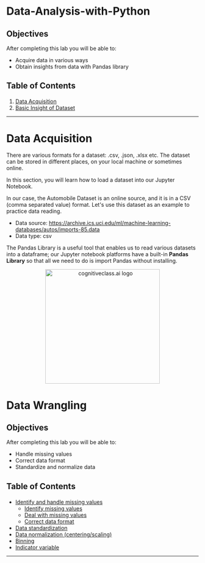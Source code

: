 # Data-Analysis-with-Python
## Objectives

After completing this lab you will be able to:

*   Acquire data in various ways
*   Obtain insights from data with Pandas library
<h2>Table of Contents</h2>

<div class="alert alert-block alert-info" style="margin-top: 20px">
<ol>
    <li><a href="https://#data_acquisition">Data Acquisition</a>
    <li><a href="https://#basic_insight">Basic Insight of Dataset</a></li>
</ol>

</div>
<hr>
<h1 id="data_acquisition">Data Acquisition</h1>
<p>
There are various formats for a dataset: .csv, .json, .xlsx  etc. The dataset can be stored in different places, on your local machine or sometimes online.<br>

In this section, you will learn how to load a dataset into our Jupyter Notebook.<br>

In our case, the Automobile Dataset is an online source, and it is in a CSV (comma separated value) format. Let's use this dataset as an example to practice data reading.

<ul>
    <li>Data source: <a href="https://archive.ics.uci.edu/ml/machine-learning-databases/autos/imports-85.data?utm_medium=Exinfluencer&utm_source=Exinfluencer&utm_content=000026UJ&utm_term=10006555&utm_id=NA-SkillsNetwork-Channel-SkillsNetworkCoursesIBMDeveloperSkillsNetworkDA0101ENSkillsNetwork20235326-2021-01-01" target="_blank">https://archive.ics.uci.edu/ml/machine-learning-databases/autos/imports-85.data</a></li>
    <li>Data type: csv</li>
</ul>
The Pandas Library is a useful tool that enables us to read various datasets into a dataframe; our Jupyter notebook platforms have a built-in <b>Pandas Library</b> so that all we need to do is import Pandas without installing.
</p>

<center>
    <img src="https://cf-courses-data.s3.us.cloud-object-storage.appdomain.cloud/IBMDeveloperSkillsNetwork-DA0101EN-SkillsNetwork/labs/Module%202/images/IDSNlogo.png" width="300" alt="cognitiveclass.ai logo"  />
</center>

# Data Wrangling

## Objectives

After completing this lab you will be able to:

*   Handle missing values
*   Correct data format
*   Standardize and normalize data
<h2>Table of Contents</h2>

<div class="alert alert-block alert-info" style="margin-top: 20px">
<ul>
    <li><a href="https://#identify_handle_missing_values">Identify and handle missing values</a>
        <ul>
            <li><a href="https://#identify_missing_values">Identify missing values</a></li>
            <li><a href="https://#deal_missing_values">Deal with missing values</a></li>
            <li><a href="https://#correct_data_format">Correct data format</a></li>
        </ul>
    </li>
    <li><a href="https://#data_standardization">Data standardization</a></li>
    <li><a href="https://#data_normalization">Data normalization (centering/scaling)</a></li>
    <li><a href="https://#binning">Binning</a></li>
    <li><a href="https://#indicator">Indicator variable</a></li>
</ul>

</div>

<hr>

